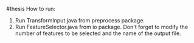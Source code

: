 #thesis
How to run:
1. Run TransformInput.java from preprocess package.
2. Run FeatureSelector.java from io package. Don't forget to modify the number of features to be selected and the name of the output file.
